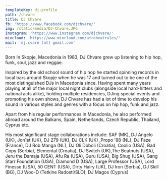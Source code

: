 ```yaml
---
templateKey: dj-profile
path: /chvare
title: DJ Chvare
fb: 'https://www.facebook.com/djchvare/'
img: /static/media/DJ-Chvare.JPG
instagram: 'https://www.instagram.com/djchvare/'
mixcloud: 'https://www.mixcloud.com/afrobeatrules/'
mail: 'dj.cvare [at] gmail.com'
---
```

Born In Skopje, Macedonia in 1983, DJ Chvare grew up listening to hip hop, funk, soul, jazz and reggae. 

Inspired by the old school sound of hip hop he started spinning records in local bars around Skopje when he was 17 and turned out to be one of the most distinguished DJs in Macedonia since. Having spent many years playing at all of the major local night clubs (alongside local hard-hitters and national acts alike), holding multiple residencies, DJing special events and promoting his own shows, DJ Chvare has had a lot of time to develop his sound in various styles and genres with a focus on hip hop, funk and jazz.

Apart from his regular performances in Macedonia, he also performed abroad around the Balkans, Spain, Netherlands, Czech Republic, Thailand, Cyprus etc.

His most significant stage collaborations include: SAF (MK), DJ Angelo (UK), Jon1st (UK), DJ 279 (UK), DJ CLK (UK) ,Propo '88 (NL), DJ Faze (France), DJ Rob Manga (NL), DJ Oli Doboli (Croatia), Coolio (USA), Bad Copy (Serbia), Elemental (Croatia), DJ Switch (UK),The Beatnuts (USA), Jeru the Damaja (USA), Afu Ra (USA), Guru (USA), Big Shug (USA), Gang Starr Foundation (USA), Diamond D (USA), Large Professor (USA), Lord Finesse (USA), 50 CENT (USA), Dirty Hairy (UK), DJ Iron (Serbia), DJ Skill (BG), DJ Woo-D (Tetkine Radosti/SLO), DJ Magos (Cyprus)
